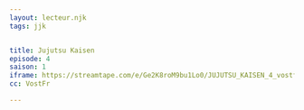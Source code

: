 ```yaml
---
layout: lecteur.njk
tags: jjk


title: Jujutsu Kaisen
episode: 4
saison: 1
iframe: https://streamtape.com/e/Ge2K8roM9bu1Lo0/JUJUTSU_KAISEN_4_vostfr_[720p].mp4
cc: VostFr

---
```

    
